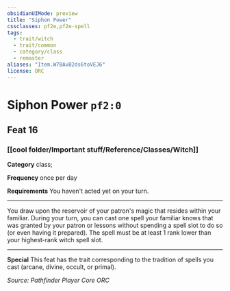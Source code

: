 ```yaml
---
obsidianUIMode: preview
title: "Siphon Power"
cssclasses: pf2e,pf2e-spell
tags:
  - trait/witch
  - trait/common
  - category/class
  - remaster
aliases: "Item.W7BAvB2ds6toVEJ6"
license: ORC
---
```

# Siphon Power `pf2:0`
## Feat 16
### [[cool folder/Important stuff/Reference/Classes/Witch]]

**Category** class; 




**Frequency** once per day

**Requirements** You haven't acted yet on your turn.

* * *

You draw upon the reservoir of your patron's magic that resides within your familiar. During your turn, you can cast one spell your familiar knows that was granted by your patron or lessons without spending a spell slot to do so (or even having it prepared). The spell must be at least 1 rank lower than your highest-rank witch spell slot.

* * *

**Special** This feat has the trait corresponding to the tradition of spells you cast (arcane, divine, occult, or primal).

*Source: Pathfinder Player Core*
*ORC*